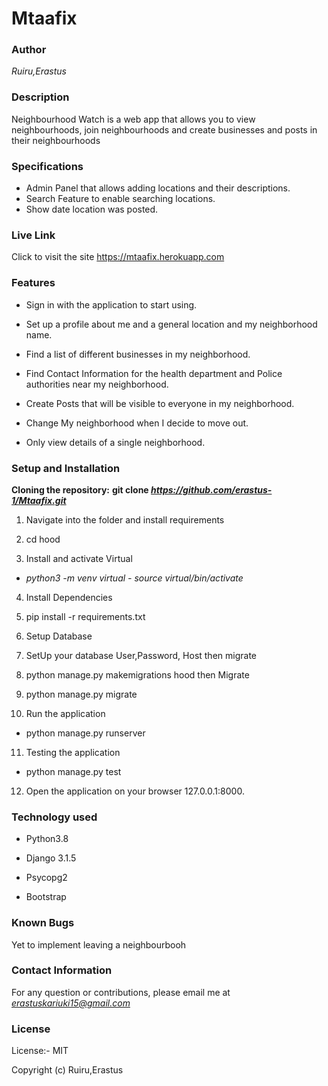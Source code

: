 # **Mtaafix**

### **Author**

*Ruiru,Erastus*

### **Description**

Neighbourhood Watch is a web app that allows you to view neighbourhoods, join neighbourhoods and create businesses and posts in their neighbourhoods

### **Specifications**

- Admin Panel that allows adding locations and their descriptions.
- Search Feature to enable searching locations.
- Show date location was posted.

### **Live Link**

Click to visit the site https://mtaafix.herokuapp.com

### **Features**

- Sign in with the application to start using.

- Set up a profile about me and a general location and my neighborhood name.

- Find a list of different businesses in my neighborhood.

- Find Contact Information for the health department and Police authorities near my neighborhood.

- Create Posts that will be visible to everyone in my neighborhood.

- Change My neighborhood when I decide to move out.

- Only view details of a single neighborhood.

### **Setup and Installation**

**Cloning the repository:**
 **git clone *https://github.com/erastus-1/Mtaafix.git***

1) Navigate into the folder and install requirements

2) cd hood

3) Install and activate Virtual
- *python3 -m venv virtual - source virtual/bin/activate*

4) Install Dependencies

5) pip install -r requirements.txt 

6) Setup Database

7) SetUp your database User,Password, Host then migrate

8) python manage.py makemigrations hood then Migrate

9) python manage.py migrate 

10) Run the application

- python manage.py runserver

11) Testing the application
- python manage.py test

12) Open the application on your browser 127.0.0.1:8000.

### **Technology used**

- Python3.8

- Django 3.1.5

- Psycopg2

- Bootstrap

### **Known Bugs**

Yet to implement leaving a neighbourbooh

### **Contact Information**

For any question or contributions, please email me at *erastuskariuki15@gmail.com*

### **License**

License:- MIT

Copyright (c) Ruiru,Erastus